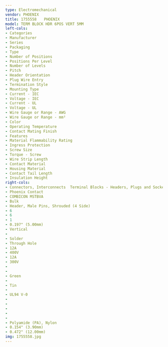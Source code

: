 ```yaml
---
type: Electromechanical
vendor: PHOENIX
title: 1755558　　PHOENIX
model: TERM BLOCK HDR 6POS VERT 5MM
left-cols: 
- Categories
- Manufacturer
- Series
- Packaging
- Type
- Number of Positions
- Positions Per Level
- Number of Levels
- Pitch
- Header Orientation
- Plug Wire Entry
- Termination Style
- Mounting Type
- Current - IEC
- Voltage - IEC
- Current - UL
- Voltage - UL
- Wire Gauge or Range - AWG
- Wire Gauge or Range - mm²
- Color
- Operating Temperature
- Contact Mating Finish
- Features
- Material Flammability Rating
- Ingress Protection
- Screw Size
- Torque - Screw
- Wire Strip Length
- Contact Material
- Housing Material
- Contact Tail Length
- Insulation Height
right-cols: 
- Connectors, Interconnects  Terminal Blocks - Headers, Plugs and Sockets
- Phoenix Contact
- COMBICON MSTBVA
- Bulk
- Header, Male Pins, Shrouded (4 Side)
- 6
- 6
- 1
- 0.197" (5.00mm)
- Vertical
- 
- Solder
- Through Hole
- 12A
- 400V
- 12A
- 300V
- 
- 
- Green
- 
- Tin
- 
- UL94 V-0
- 
- 
- 
- 
- 
- Polyamide (PA), Nylon
- 0.154" (3.90mm)
- 0.472" (12.00mm)
img: 1755558.jpg
---
```

